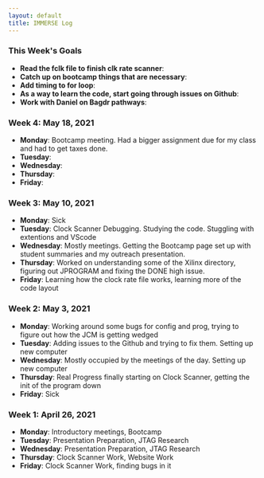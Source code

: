 ```yaml
---
layout: default
title: IMMERSE Log
---
```


### This Week's Goals
* **Read the fclk file to finish clk rate scanner**: 
* **Catch up on bootcamp things that are necessary**: 
* **Add timing to for loop**: 
* **As a way to learn the code, start going through issues on Github**: 
* **Work with Daniel on Bagdr pathways**:


### Week 4: May 18, 2021

* **Monday**: Bootcamp meeting. Had a bigger assignment due for my class and had to get taxes done.
* **Tuesday**: 
* **Wednesday**: 
* **Thursday**: 
* **Friday**: 

### Week 3: May 10, 2021

* **Monday**: Sick
* **Tuesday**: Clock Scanner Debugging. Studying the code. Stuggling with extentions and VScode
* **Wednesday**: Mostly meetings. Getting the Bootcamp page set up with student summaries and my outreach presentation.
* **Thursday**: Worked on understanding some of the Xilinx directory, figuring out JPROGRAM and fixing the DONE high issue.
* **Friday**: Learning how the clock rate file works, learning more of the code layout

### Week 2: May 3, 2021

* **Monday**: Working around some bugs for config and prog, trying to figure out how the JCM is getting wedged
* **Tuesday**: Adding issues to the Github and trying to fix them. Setting up new computer
* **Wednesday**: Mostly occupied by the meetings of the day. Setting up new computer
* **Thursday**: Real Progress finally starting on Clock Scanner, getting the init of the program down
* **Friday**: Sick


### Week 1: April 26, 2021

* **Monday**: Introductory meetings, Bootcamp
* **Tuesday**: Presentation Preparation, JTAG Research
* **Wednesday**: Presentation Preparation, JTAG Research
* **Thursday**: Clock Scanner Work, Website Work
* **Friday**: Clock Scanner Work, finding bugs in it

